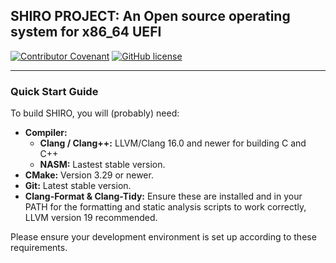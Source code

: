 ## SHIRO PROJECT: An Open source operating system for x86_64 UEFI

[![Contributor Covenant](https://img.shields.io/badge/Contributor%20Covenant-2.1-4baaaa.svg)](CODE_OF_CONDUCT.md)
[![GitHub license](https://img.shields.io/github/license/TheMonHub/SHIRO.svg)](LICENSE)



---

### Quick Start Guide

To build SHIRO, you will (probably) need:

* **Compiler:**
    * **Clang / Clang++:** LLVM/Clang 16.0 and newer for building C and C++
    * **NASM:** Lastest stable version.
* **CMake:** Version 3.29 or newer.
* **Git:** Latest stable version.
* **Clang-Format & Clang-Tidy:** Ensure these are installed and in your PATH for the formatting and static analysis
  scripts to work correctly, LLVM version 19 recommended.

Please ensure your development environment is set up according to these requirements.